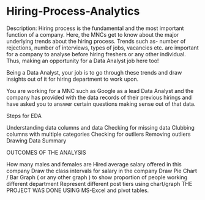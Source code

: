 # Hiring-Process-Analytics

Description: Hiring process is the fundamental and the most important function of a company. Here, the MNCs get to know about the major underlying trends about the hiring process. Trends such as- number of rejections, number of interviews, types of jobs, vacancies etc. are important for a company to analyse before hiring freshers or any other individual. Thus, making an opportunity for a Data Analyst job here too!

Being a Data Analyst, your job is to go through these trends and draw insights out of it for hiring department to work upon.

You are working for a MNC such as Google as a lead Data Analyst and the company has provided with the data records of their previous hirings and have asked you to answer certain questions making sense out of that data.

Steps for EDA

Understanding data columns and data Checking for missing data Clubbing columns with multiple categories Checking for outliers Removing outliers Drawing Data Summary

OUTCOMES OF THE ANALYSIS

How many males and females are Hired
average salary offered in this company
Draw the class intervals for salary in the company
Draw Pie Chart / Bar Graph ( or any other graph ) to show proportion of people working different department
Represent different post tiers using chart/graph
THE PROJECT WAS DONE USING MS-Excel and pivot tables.

